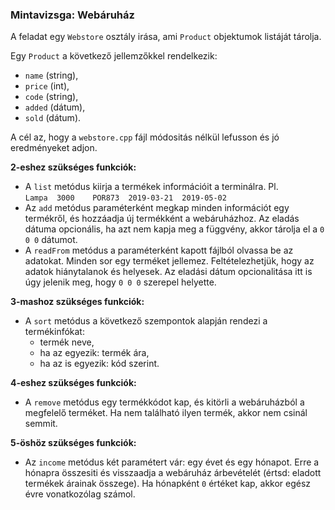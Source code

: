 ### Mintavizsga: Webáruház

A feladat egy `Webstore` osztály irása, ami `Product` objektumok listáját tárolja.  

Egy `Product` a következő jellemzőkkel rendelkezik: 
  - `name` (string),
  - `price` (int),
  - `code` (string),
  - `added` (dátum),
  - `sold` (dátum).  

A cél az, hogy a `webstore.cpp` fájl módositás nélkül lefusson és jó eredményeket adjon.

**2-eshez szükséges funkciók:**
  - A `list` metódus kiirja a termékek információit a terminálra. Pl.  
    `Lampa	3000	POR873	2019-03-21	2019-05-02`
  - Az `add` metódus paraméterként megkap minden információt egy termékről,
    és hozzáadja új termékként a webáruházhoz. Az eladás dátuma opcionális,
    ha azt nem kapja meg a függvény, akkor tárolja el a `0 0 0` dátumot.
  - A `readFrom` metódus a paraméterként kapott fájlból olvassa be az adatokat.
    Minden sor egy terméket jellemez. Feltételezhetjük, hogy az adatok 
    hiánytalanok és helyesek. Az eladási dátum opcionalitása itt is úgy jelenik
    meg, hogy `0 0 0` szerepel helyette.

**3-mashoz szükséges funkciók:**
  - A `sort` metódus a következő szempontok alapján rendezi a termékinfókat:
      - termék neve,
      - ha az egyezik: termék ára,
      - ha az is egyezik: kód szerint.

**4-eshez szükséges funkciók:**
  - A `remove` metódus egy termékkódot kap, és kitörli a webáruházból a 
    megfelelő terméket. Ha nem található ilyen termék, akkor nem csinál semmit.

**5-öshöz szükséges funkciók:**
  - Az `income` metódus két paramétert vár: egy évet és egy hónapot. Erre a
    hónapra összesiti és visszaadja a webáruház árbevételét (értsd: eladott
    termékek árainak összege). Ha hónapként `0` értéket kap, akkor egész évre
    vonatkozólag számol.
